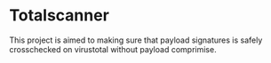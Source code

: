 # Totalscanner
This project is aimed to making sure that payload signatures is safely crosschecked on virustotal without payload comprimise. 
